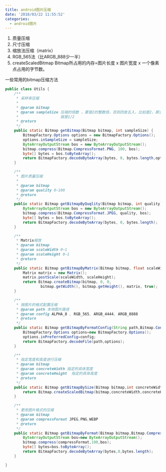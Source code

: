 ```yaml
---
title: android图片压缩
date: '2018/03/22 11:55:52'
categories:
  - android图片
---
```



1. 质量压缩
2. 尺寸压缩
3. 缩放法压缩（matrix）
4. RGB_565法（比ARGB_888少一半）
5. createScaledBitmap
Bitmap所占用的内存=图片长度 x 图片宽度 x 一个像素点占用的字节数。
 
 一些常用的bitmap压缩方法
``` java
public class Utils {
    /**
     * 采样率压缩
     *
     * @param bitmap
     * @param sampleSize 压缩的倍数 ，要是2的整数倍，否则四舍五入，比如是2，那么压缩后
     *                   就是1/2
     * @return
     */
    public static Bitmap getBitmap(Bitmap bitmap, int sampleSize) {
        BitmapFactory.Options options = new BitmapFactory.Options();
        options.inSampleSize = sampleSize;
        ByteArrayOutputStream bos = new ByteArrayOutputStream();
        bitmap.compress(Bitmap.CompressFormat.PNG, 100, bos);
        byte[] bytes = bos.toByteArray();
        return BitmapFactory.decodeByteArray(bytes, 0, bytes.length,options);
    }

    /**
     * 图片质量压缩
     *
     * @param bitmap
     * @param quality 0~100
     * @return
     */
    public static Bitmap getBitmapByQuqlity(Bitmap bitmap, int quality) {
        ByteArrayOutputStream bos = new ByteArrayOutputStream();
        bitmap.compress(Bitmap.CompressFormat.JPEG, quality, bos);
        byte[] bytes = bos.toByteArray();
        return BitmapFactory.decodeByteArray(bytes, 0, bytes.length);
    }

    /**
     * Matrix缩放
     * @param bitmap
     * @param scaleWidth 0~1
     * @param scaleHeight 0~1
     * @return
     */
    public static Bitmap getBitmapByMatrix(Bitmap bitmap, float scaleWidth, float scaleHeight) {
        Matrix matrix = new Matrix();
        matrix.postScale(scaleWidth, scaleHeight);
        return Bitmap.createBitmap(bitmap, 0, 0,
                bitmap.getWidth(), bitmap.getHeight(), matrix, true);
    }

    /**
     * 按图片的格式配置压缩
     * @param path 本地图片路径
     * @param config ALPHA_8 , RGB_565, ARGB_4444, ARGB_8888
     * @return
     */
    public static Bitmap getBitmapByFormatConfig(String path,Bitmap.Config config){
        BitmapFactory.Options options=new BitmapFactory.Options();
        options.inPreferredConfig=config;
        return BitmapFactory.decodeFile(path,options);
    }

    /**
     * 指定宽度和高度进行压缩
     * @param bitmap
     * @param concreteWidth 指定的具体宽度
     * @param concreteHeight  指定的具体高度
     * @return
     */
    public static Bitmap getBitmapBySize(Bitmap bitmap,int concreteWidth,int concreteHeight){
        return Bitmap.createScaledBitmap(bitmap,concreteWidth,concreteHeight,true);
    }

    /**
     * 更改图片格式的压缩
     * @param bitmap
     * @param compressFormat JPEG,PNG,WEBP
     * @return
     */
    public static Bitmap getBitmapByFormat(Bitmap bitmap,Bitmap.CompressFormat compressFormat){
        ByteArrayOutputStream bos=new ByteArrayOutputStream();
        bitmap.compress(compressFormat,100,bos);
        byte[] bytes=bos.toByteArray();
        return BitmapFactory.decodeByteArray(bytes,0,bytes.length);
    }

}
```
                                                                                                                                                                                                                                                                                                                                                                                                                                                                                                                                                                                                                                                                                                                                                                                                                                                                                                                                                                                                                                                                                                                                                                                                                                                                                                                                                                                                                                                                                                                                                                                                                                                                                                                                                                                                                                                                                                                                                                                                                                                                                                                                                                                                                                                                                                                                                                                                                                                                                                                                                                                                                                                                                                                                                                                                                                                                                                                                                                                                                                                                                                                                                                                                                                                                                                                                                                                                                                                                                                                                                                                                                                                                                                                                                                                                                                                                                                                                                                                                                                                                                                                                                                                                                                                                                                                                                                                                                                                                                                                                                                                                                                                                                                                                                                                                                                                                                                                                                                                                                                                                                                                                                                                                                                                                                                                                                                                                                                                                                                                                                                                                                                                                                                                                                                                                                                                                                                                                                                                                                                                                                                                                                                                                                                                                                                                                                                                                                                                                                                                                                                                                                                                                                                                                                                                                                                                                                                                                                                                                                                                                                                                                                                                                                                                                                                                                                                                                                                         